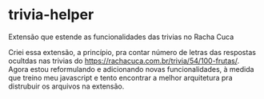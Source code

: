 # trivia-helper
Extensão que estende as funcionalidades das trivias no Racha Cuca

Criei essa extensão, a princípio, pra contar número de letras das respostas ocultdas nas trivias do https://rachacuca.com.br/trivia/54/100-frutas/.
Agora estou reformulando e adicionando novas funcionalidades, à medida que treino meu javascript e tento encontrar 
a melhor arquitetura pra distrubuir os arquivos na extensão.

